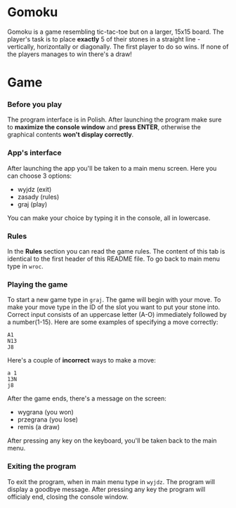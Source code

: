 # Gomoku
Gomoku is a game resembling tic-tac-toe but on a larger, 15x15 board. The player's task is to place **exactly** 5 of their stones in a straight line - vertically, horizontally or diagonally. The first player to do so wins. If none of the players manages to win there's a draw!

# Game

### Before you play
The program interface is in Polish. After launching the program make sure to **maximize the console window** and **press ENTER**, otherwise the graphical contents **won't display correctly**.

### App's interface
After launching the app you'll be taken to a main menu screen. Here you can choose 3 options:
* wyjdz (exit)
* zasady (rules)
* graj (play)

You can make your choice by typing it in the console, all in lowercase.

### Rules
In the **Rules** section you can read the game rules. The content of this tab is identical to the first header of this README file. To go back to main menu type in `wroc`.

### Playing the game
To start a new game type in `graj`. The game will begin with your move. To make your move type in the ID of the slot you want to put your stone into. Correct input consists of an uppercase letter (A-O) immediately followed by a number(1-15). Here are some examples of specifying a move correctly:
```
A1
N13
J8
```
Here's a couple of **incorrect** ways to make a move:
```
a 1
13N
j8
```
After the game ends, there's a message on the screen:
* wygrana (you won)
* przegrana (you lose)
* remis (a draw)

After pressing any key on the keyboard, you'll be taken back to the main menu.

### Exiting the program
To exit the program, when in main menu type in `wyjdz`. The program will display a goodbye message. After pressing any key the program will officialy end, closing the console window.
